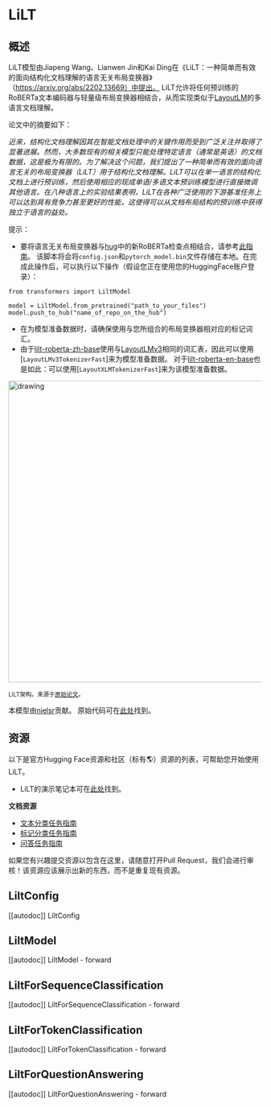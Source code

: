 <!--版权所有2022年The HuggingFace团队。

根据Apache许可证第2.0版（“许可证”），除非符合许可证，否则不得使用此文件。您可以在下方链接中获得许可证的副本

http://www.apache.org/licenses/LICENSE-2.0

除非适用法律要求或书面同意，根据许可证分发的软件基于“按原样”分发，不附带任何明示或暗示的保证或条件。请参阅许可证以获取具体的语言权限和限制。

⚠注意，此文件是Markdown格式的，但包含特定于我们的文档构建器的语法（类似于MDX），您的Markdown查看器可能无法正常显示。-->

# LiLT

## 概述

LiLT模型由Jiapeng Wang、Lianwen Jin和Kai Ding在《LiLT：一种简单而有效的面向结构化文档理解的语言无关布局变换器》（https://arxiv.org/abs/2202.13669）中提出。
LiLT允许将任何预训练的RoBERTa文本编码器与轻量级布局变换器相结合，从而实现类似于[LayoutLM](layoutlm)的多语言文档理解。

论文中的摘要如下：

*近来，结构化文档理解因其在智能文档处理中的关键作用而受到广泛关注并取得了显著进展。然而，大多数现有的相关模型只能处理特定语言（通常是英语）的文档数据，这是极为有限的。为了解决这个问题，我们提出了一种简单而有效的面向语言无关的布局变换器（LiLT）用于结构化文档理解。LiLT可以在单一语言的结构化文档上进行预训练，然后使用相应的现成单语/多语文本预训练模型进行直接微调其他语言。在八种语言上的实验结果表明，LiLT在各种广泛使用的下游基准任务上可以达到具有竞争力甚至更好的性能，这使得可以从文档布局结构的预训练中获得独立于语言的益处。*

提示：

- 要将语言无关布局变换器与[hug](https://huggingface.co/models?search=roberta)中的新RoBERTa检查点相结合，请参考[此指南](https://github.com/jpWang/LiLT#or-generate-your-own-checkpoint-optional)。
该脚本将会将`config.json`和`pytorch_model.bin`文件存储在本地。在完成此操作后，可以执行以下操作（假设您正在使用您的HuggingFace账户登录）：

```
from transformers import LiltModel

model = LiltModel.from_pretrained("path_to_your_files")
model.push_to_hub("name_of_repo_on_the_hub")
```

- 在为模型准备数据时，请确保使用与您所组合的布局变换器相对应的标记词汇。
- 由于[lilt-roberta-zh-base](https://huggingface.co/SCUT-DLVCLab/lilt-roberta-en-base)使用与[LayoutLMv3](layoutlmv3)相同的词汇表，因此可以使用[`LayoutLMv3TokenizerFast`]来为模型准备数据。
对于[lilt-roberta-en-base](https://huggingface.co/SCUT-DLVCLab/lilt-roberta-en-base)也是如此：可以使用[`LayoutXLMTokenizerFast`]来为该模型准备数据。

<img src="https://huggingface.co/datasets/huggingface/documentation-images/resolve/main/transformers/model_doc/lilt_architecture.jpg"
alt="drawing" width="600"/>

<small> LiLT架构。来源于<a href="https://arxiv.org/abs/2202.13669">原始论文</a>。 </small>

本模型由[nielsr](https://huggingface.co/nielsr)贡献。
原始代码可在[此处](https://github.com/jpwang/lilt)找到。

## 资源

以下是官方Hugging Face资源和社区（标有🌎）资源的列表，可帮助您开始使用LiLT。

- LiLT的演示笔记本可在[此处](https://github.com/NielsRogge/Transformers-Tutorials/tree/master/LiLT)找到。

**文档资源**
- [文本分类任务指南](../tasks/sequence_classification)
- [标记分类任务指南](../tasks/token_classification)
- [问答任务指南](../tasks/question_answering)

如果您有兴趣提交资源以包含在这里，请随意打开Pull Request，我们会进行审核！该资源应该展示出新的东西，而不是重复现有资源。

## LiltConfig

[[autodoc]] LiltConfig

## LiltModel

[[autodoc]] LiltModel
    - forward

## LiltForSequenceClassification

[[autodoc]] LiltForSequenceClassification
    - forward

## LiltForTokenClassification

[[autodoc]] LiltForTokenClassification
    - forward

## LiltForQuestionAnswering

[[autodoc]] LiltForQuestionAnswering
    - forward